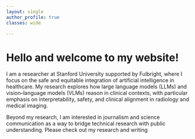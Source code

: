 ```yaml
---
layout: single
author_profile: true
classes: wide

---
```

# **Hello and welcome to my website!**

I am a researcher at Stanford University supported by Fulbright, where I focus on the safe and equitable integration of artificial intelligence in healthcare. My research explores how large language models (LLMs) and vision–language models (VLMs) reason in clinical contexts, with particular emphasis on interpretability, safety, and clinical alignment in radiology and medical imaging.

Beyond my research, I am interested in journalism and science communication as a way to bridge technical research with public understanding. Please check out my research and writing

